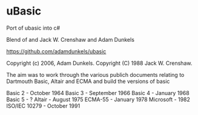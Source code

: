 # uBasic
Port of ubasic into c#

Blend of and Jack W. Crenshaw and Adam Dunkels

https://github.com/adamdunkels/ubasic

Copyright (c) 2006, Adam Dunkels.
Copyright (C) 1988 Jack W. Crenshaw. 

The aim was to work through the various publich documents relating to Dartmouth Basic, Altair and ECMA and build the versions of basic

  Basic 2 - October 1964
 Basic 3 - September 1966
 Basic 4 - January 1968
 Basic 5 - ?
 Altair - August 1975
 ECMA-55 - January 1978
 Microsoft - 1982
 ISO/IEC 10279 - October 1991
 
